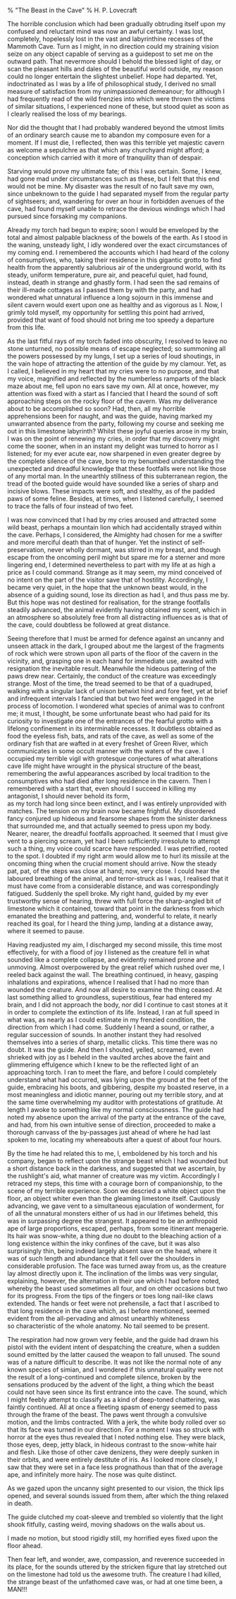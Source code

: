 % "The Beast in the Cave" 
%  H. P. Lovecraft

        

  

The horrible conclusion which had been gradually obtruding itself upon my confused and reluctant
mind was now an awful certainty. I was lost, completely, hopelessly lost in the vast and labyrinthine
recesses of the Mammoth Cave. Turn as I might, in no direction could my straining vision seize
on any object capable of serving as a guidepost to set me on the outward path. That nevermore
should I behold the blessed light of day, or scan the pleasant hills and dales of the beautiful
world outside, my reason could no longer entertain the slightest unbelief. Hope had departed.
Yet, indoctrinated as I was by a life of philosophical study, I derived no small measure of
satisfaction from my unimpassioned demeanour; for although I had frequently read of the wild
frenzies into which were thrown the victims of similar situations, I experienced none of these,
but stood quiet as soon as I clearly realised the loss of my bearings.  

  Nor did the thought that I had probably wandered beyond the utmost limits of
an ordinary search cause me to abandon my composure even for a moment. If I must die, I reflected,
then was this terrible yet majestic cavern as welcome a sepulchre as that which any churchyard
might afford; a conception which carried with it more of tranquility than of despair.  

  Starving would prove my ultimate fate; of this I was certain. Some, I knew,
had gone mad under circumstances such as these, but I felt that this end would not be mine.
My disaster was the result of no fault save my own, since unbeknown to the guide I had separated
myself from the regular party of sightseers; and, wandering for over an hour in forbidden avenues
of the cave, had found myself unable to retrace the devious windings which I had pursued since
forsaking my companions.  

  Already my torch had begun to expire; soon I would be enveloped by the total
and almost palpable blackness of the bowels of the earth. As I stood in the waning, unsteady
light, I idly wondered over the exact circumstances of my coming end. I remembered the accounts
which I had heard of the colony of consumptives, who, taking their residence in this gigantic
grotto to find health from the apparently salubrious air of the underground world, with its
steady, uniform temperature, pure air, and peaceful quiet, had found, instead, death in strange
and ghastly form. I had seen the sad remains of their ill-made cottages as I passed them by
with the party, and had wondered what unnatural influence a long sojourn in this immense and
silent cavern would exert upon one as healthy and as vigorous as I. Now, I grimly told myself,
my opportunity for settling this point had arrived, provided that want of food should not bring
me too speedy a departure from this life.  

  As the last fitful rays of my torch faded into obscurity, I resolved to leave
no stone unturned, no possible means of escape neglected; so summoning all the powers possessed
by my lungs, I set up a series of loud shoutings, in the vain hope of attracting the attention
of the guide by my clamour. Yet, as I called, I believed in my heart that my cries were to no
purpose, and that my voice, magnified and reflected by the numberless ramparts of the black
maze about me, fell upon no ears save my own. All at once, however, my attention was fixed with
a start as I fancied that I heard the sound of soft approaching steps on the rocky floor of
the cavern. Was my deliverance about to be accomplished so soon? Had, then, all my horrible
apprehensions been for naught, and was the guide, having marked my unwarranted absence from
the party, following my course and seeking me out in this limestone labyrinth? Whilst these
joyful queries arose in my brain, I was on the point of renewing my cries, in order that my
discovery might come the sooner, when in an instant my delight was turned to horror as I listened;
for my ever acute ear, now sharpened in even greater degree by the complete silence of the cave,
bore to my benumbed understanding the unexpected and dreadful knowledge that these footfalls
were   not like those of any mortal man.   In the unearthly stillness of this subterranean
region, the tread of the booted guide would have sounded like a series of sharp and incisive
blows. These impacts were soft, and stealthy, as of the padded paws of some feline. Besides,
  at times,   when I listened carefully, I seemed to trace the falls of   four   instead
of   two   feet.  

  I was now convinced that I had by my cries aroused and attracted some wild
beast, perhaps a mountain lion which had accidentally strayed within the cave. Perhaps, I considered,
the Almighty had chosen for me a swifter and more merciful death than that of hunger. Yet the
instinct of self-preservation, never wholly dormant, was stirred in my breast, and though escape
from the oncoming peril might but spare me for a sterner and more lingering end, I determined
nevertheless to part with my life at as high a price as I could command. Strange as it may seem,
my mind conceived of no intent on the part of the visitor save that of hostility. Accordingly,
I became very quiet, in the hope that the unknown beast would, in the absence of a guiding sound,
lose its direction as had I, and thus pass me by. But this hope was not destined for realisation,
for the strange footfalls steadily advanced, the animal evidently having obtained my scent,
which in an atmosphere so absolutely free from all distracting influences as is that of the
cave, could doubtless be followed at great distance.  

  Seeing therefore that I must be armed for defence against an uncanny and unseen
attack in the dark, I grouped about me the largest of the fragments of rock which were strown
upon all parts of the floor of the cavern in the vicinity, and, grasping one in each hand for
immediate use, awaited with resignation the inevitable result. Meanwhile the hideous pattering
of the paws drew near. Certainly, the conduct of the creature was exceedingly strange. Most
of the time, the tread seemed to be that of a quadruped, walking with a singular   lack of
unison   betwixt hind and fore feet, yet at brief and infrequent intervals I fancied that
but two feet were engaged in the process of locomotion. I wondered what species of animal was
to confront me; it must, I thought, be some unfortunate beast who had paid for its curiosity
to investigate one of the entrances of the fearful grotto with a lifelong confinement in its
interminable recesses. It doubtless obtained as food the eyeless fish, bats, and rats of the
cave, as well as some of the ordinary fish that are wafted in at every freshet of Green River,
which communicates in some occult manner with the waters of the cave. I occupied my terrible
vigil with grotesque conjectures of what alterations cave life might have wrought in the physical
structure of the beast, remembering the awful appearances ascribed by local tradition to the
consumptives who had died after long residence in the cavern. Then I remembered with a start
that, even should I succeed in killing my antagonist, I should   never behold its form,  
as my torch had long since been extinct, and I was entirely unprovided with matches. The tension
on my brain now became frightful. My disordered fancy conjured up hideous and fearsome shapes
from the sinister darkness that surrounded me, and that actually seemed to   press   upon
my body. Nearer, nearer, the dreadful footfalls approached. It seemed that I must give vent
to a piercing scream, yet had I been sufficiently irresolute to attempt such a thing, my voice
could scarce have responded. I was petrified, rooted to the spot. I doubted if my right arm
would allow me to hurl its missile at the oncoming thing when the crucial moment should arrive.
Now the steady   pat, pat,   of the steps was close at hand; now,   very   close. I could
hear the laboured breathing of the animal, and terror-struck as I was, I realised that it must
have come from a considerable distance, and was correspondingly fatigued. Suddenly the spell
broke. My right hand, guided by my ever trustworthy sense of hearing, threw with full force
the sharp-angled bit of limestone which it contained, toward that point in the darkness from
which emanated the breathing and pattering, and, wonderful to relate, it nearly reached its
goal, for I heard the thing jump, landing at a distance away, where it seemed to pause.  

  Having readjusted my aim, I discharged my second missile, this time most effectively,
for with a flood of joy I listened as the creature fell in what sounded like a complete collapse,
and evidently remained prone and unmoving. Almost overpowered by the great relief which rushed
over me, I reeled back against the wall. The breathing continued, in heavy, gasping inhalations
and expirations, whence I realised that I had no more than wounded the creature. And now all
desire to examine the   thing   ceased. At last something allied to groundless, superstitious,
fear had entered my brain, and I did not approach the body, nor did I continue to cast stones
at it in order to complete the extinction of its life. Instead, I ran at full speed in what
was, as nearly as I could estimate in my frenzied condition, the direction from which I had
come. Suddenly I heard a sound, or rather, a regular succession of sounds. In another instant
they had resolved themselves into a series of sharp, metallic clicks. This time there was no
doubt.   It was the guide.   And then I shouted, yelled, screamed, even shrieked with joy
as I beheld in the vaulted arches above the faint and glimmering effulgence which I knew to
be the reflected light of an approaching torch. I ran to meet the flare, and before I could
completely understand what had occurred, was lying upon the ground at the feet of the guide,
embracing his boots, and gibbering, despite my boasted reserve, in a most meaningless and idiotic
manner, pouring out my terrible story, and at the same time overwhelming my auditor with protestations
of gratitude. At length I awoke to something like my normal consciousness. The guide had noted
my absence upon the arrival of the party at the entrance of the cave, and had, from his own
intuitive sense of direction, proceeded to make a thorough canvass of the by-passages just ahead
of where he had last spoken to me, locating my whereabouts after a quest of about four hours.  

  By the time he had related this to me, I, emboldened by his torch and his company,
began to reflect upon the strange beast which I had wounded but a short distance back in the
darkness, and suggested that we ascertain, by the rushlight's aid, what manner of creature
was my victim. Accordingly I retraced my steps, this time with a courage born of companionship,
to the scene of my terrible experience. Soon we descried a white object upon the floor, an object
whiter even than the gleaming limestone itself. Cautiously advancing, we gave vent to a simultaneous
ejaculation of wonderment, for of all the unnatural monsters either of us had in our lifetimes
beheld, this was in surpassing degree the strangest. It appeared to be an anthropoid ape of
large proportions, escaped, perhaps, from some itinerant menagerie. Its hair was snow-white,
a thing due no doubt to the bleaching action of a long existence within the inky confines of
the cave, but it was also surprisingly thin, being indeed largely absent save on the head, where
it was of such length and abundance that it fell over the shoulders in considerable profusion.
The face was turned away from us, as the creature lay almost directly upon it. The inclination
of the limbs was very singular, explaining, however, the alternation in their use which I had
before noted, whereby the beast used sometimes all four, and on other occasions but two for
its progress. From the tips of the fingers or toes long nail-like claws extended. The hands
or feet were not prehensile, a fact that I ascribed to that long residence in the cave which,
as I before mentioned, seemed evident from the all-pervading and almost unearthly   whiteness  
so characteristic of the whole anatomy. No tail seemed to be present.  

  The respiration had now grown very feeble, and the guide had drawn his pistol
with the evident intent of despatching the creature, when a sudden   sound   emitted by the
latter caused the weapon to fall unused. The sound was of a nature difficult to describe. It
was not like the normal note of any known species of simian, and I wondered if this unnatural
quality were not the result of a long-continued and complete silence, broken by the sensations
produced by the advent of the light, a thing which the beast could not have seen since its first
entrance into the cave. The sound, which I might feebly attempt to classify as a kind of deep-toned
chattering, was faintly continued. All at once a fleeting spasm of energy seemed to pass through
the frame of the beast. The paws went through a convulsive motion, and the limbs contracted.
With a jerk, the white body rolled over so that its face was turned in our direction. For a
moment I was so struck with horror at the eyes thus revealed that I noted nothing else. They
were black, those eyes, deep, jetty black, in hideous contrast to the snow-white hair and flesh.
Like those of other cave denizens, they were deeply sunken in their orbits, and were entirely
destitute of iris. As I looked more closely, I saw that they were set in a face less prognathous
than that of the average ape, and infinitely more hairy. The nose was quite distinct.  

  As we gazed upon the uncanny sight presented to our vision, the thick lips
opened, and several   sounds   issued from them, after which the   thing   relaxed in
death.  

  The guide clutched my coat-sleeve and trembled so violently that the light
shook fitfully, casting weird, moving shadows on the walls about us.  

  I made no motion, but stood rigidly still, my horrified eyes fixed upon the
floor ahead.  

  Then fear left, and wonder, awe, compassion, and reverence succeeded in its
place, for the   sounds   uttered by the stricken figure that lay stretched out on the limestone
had told us the awesome truth. The creature I had killed, the strange beast of the unfathomed
cave was, or had at one time been, a MAN!!!  
